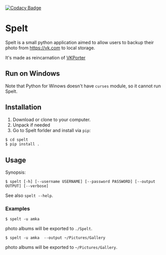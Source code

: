 [![Codacy Badge](https://api.codacy.com/project/badge/Grade/321b490ed3db4fdab961f202198492d7)](https://www.codacy.com/app/meamka/Spelt?utm_source=github.com&amp;utm_medium=referral&amp;utm_content=amka/Spelt&amp;utm_campaign=Badge_Grade)

# Spelt


Spelt is a small python application aimed
to allow users to backup their photo from https://vk.com to local storage.

It's made as reincarnation of [VKPorter](https://github.com/amka/VKPorter/)

## Run on Windows
Note that Python for Winows doesn't have `curses` module, so it cannot run Spelt.


## Installation

1. Download or clone to your computer.
2. Unpack if needed
3. Go to Spelt forlder and install via `pip`:

  ```bash
  $ cd spelt
  $ pip install .
  ```


## Usage

Synopsis:

    $ spelt [-h] [--username USERNAME] [--password PASSWORD] [--output OUTPUT] [--verbose]

See also `spelt --help`.

### Examples

    $ spelt -u amka 
    
photo albums will be exported to `./Spelt`.

    $ spelt -u amka  --output ~/Pictures/Gallery
    
photo albums will be exported to `~/Pictures/Gallery`.

